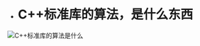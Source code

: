 - # C++标准库的算法，是什么东西

![C++标准库的算法是什么](https://github.com/havenow/my-C-plus-plus/blob/master/STL%E6%A0%87%E5%87%86%E5%BA%93%E4%B8%8E%E6%B3%9B%E5%9E%8B%E7%BC%96%E7%A8%8B/images/C%2B%2B%E6%A0%87%E5%87%86%E5%BA%93%E7%9A%84%E7%AE%97%E6%B3%95%E6%98%AF%E4%BB%80%E4%B9%88.png)  

